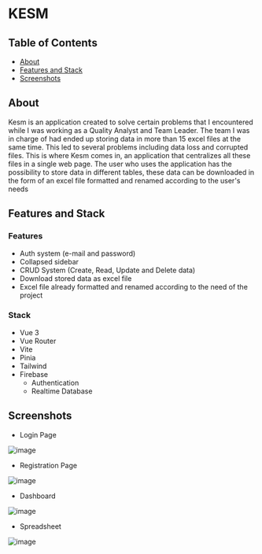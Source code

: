 # KESM

## Table of Contents

* [About](#about)
* [Features and Stack](#features-and-stack)
* [Screenshots](#screenshots)

## About

Kesm is an application created to solve certain problems that I encountered while I was working as a Quality Analyst and Team Leader. The team I was in charge of had ended up storing data in more than 15 excel files at the same time. This led to several problems including data loss and corrupted files. This is where Kesm comes in, an application that centralizes all these files in a single web page. The user who uses the application has the possibility to store data in different tables, these data can be downloaded in the form of an excel file formatted and renamed according to the user's needs


## Features and Stack

### Features
* Auth system (e-mail and password)
* Collapsed sidebar
* CRUD System (Create, Read, Update and Delete data)
* Download stored data as excel file
* Excel file already formatted and renamed according to the need of the project


### Stack

* Vue 3
* Vue Router
* Vite
* Pinia
* Tailwind
* Firebase
  * Authentication
  * Realtime Database

## Screenshots

* Login Page

![image](https://user-images.githubusercontent.com/59142419/186708242-6c1f605a-a6b1-4a44-bd4f-6663b4e345df.png)


* Registration Page

![image](https://user-images.githubusercontent.com/59142419/186708407-191c6886-e9f4-444c-a223-ec5001b9b706.png)

* Dashboard

![image](https://user-images.githubusercontent.com/59142419/186708669-d8391b0f-8f5b-4494-9179-9d59c6b5b5d1.png)

* Spreadsheet

![image](https://user-images.githubusercontent.com/59142419/186709182-ceb2e6b9-b8e5-4362-ba09-4e1ac105c459.png)


